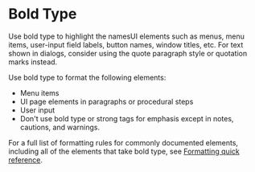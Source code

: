 ﻿# Bold Type 

Use bold type to highlight the namesUI elements such as menus, menu items, user-input field labels, button names, window titles, etc. For text shown in dialogs, consider using the quote paragraph style or quotation marks instead.

Use bold type to format the following elements:

* Menu items
* UI page elements in paragraphs or procedural steps
* User input
* Don't use bold type or strong tags for emphasis except in notes, cautions, and warnings.


For a full list of formatting rules for commonly documented elements, including all of the elements that take bold type, see <a href="formattingqr.md" target="_blank">Formatting quick reference</a>.